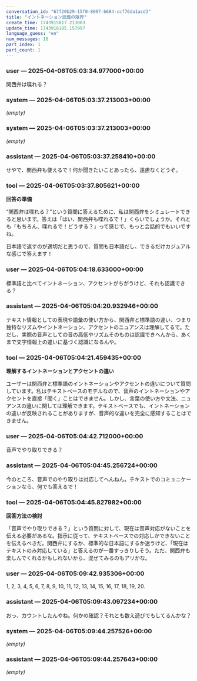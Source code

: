 ```yaml
---
conversation_id: "67f20b29-15f0-8007-b684-ccf76da1acd3"
title: "イントネーション認識の限界"
create_time: 1743915817.213003
update_time: 1743916185.157997
language_guess: "en"
num_messages: 16
part_index: 1
part_count: 1
---
```


### user — 2025-04-06T05:03:34.977000+00:00

関西弁は喋れる？

### system — 2025-04-06T05:03:37.213003+00:00

_(empty)_

### system — 2025-04-06T05:03:37.213003+00:00

_(empty)_

### assistant — 2025-04-06T05:03:37.258410+00:00

せやで、関西弁も使えるで！何か聞きたいことあったら、遠慮なくどうぞ。

### tool — 2025-04-06T05:03:37.805621+00:00

**回答の準備**

“関西弁は喋れる？”という質問に答えるために、私は関西弁をシミュレートできると思います。答えは「はい、関西弁も喋れるで！」くらいでしょうか。それとも「もちろん、喋れるで！どうする？」って感じで、もっと会話的でもいいですね。

日本語で返すのが適切だと思うので、質問も日本語だし、できるだけカジュアルな感じで答えます！

### user — 2025-04-06T05:04:18.633000+00:00

標準語と比べてイントネーション、アクセントがちがうけど、それも認識できる？

### assistant — 2025-04-06T05:04:20.932946+00:00

テキスト情報としての表現や語彙の使い方から、関西弁と標準語の違い、つまり独特なリズムやイントネーション、アクセントのニュアンスは理解してるで。ただし、実際の音声としての音の高低やリズムそのものは認識できへんから、あくまで文字情報上の違いに基づく認識になるんや。

### tool — 2025-04-06T05:04:21.459435+00:00

**理解するイントネーションとアクセントの違い**

ユーザーは関西弁と標準語のイントネーションやアクセントの違いについて質問しています。私はテキストベースのモデルなので、音声のイントネーションやアクセントを直接「聞く」ことはできません。しかし、言葉の使い方や文法、ニュアンスの違いに関しては理解できます。テキストベースでも、イントネーションの違いが反映されることがありますが、音声的な違いを完全に感知することはできません。

### user — 2025-04-06T05:04:42.712000+00:00

音声でやり取りできる？

### assistant — 2025-04-06T05:04:45.256724+00:00

今のところ、音声でのやり取りは対応してへんねん。テキストでのコミュニケーションなら、何でも答えるで！

### tool — 2025-04-06T05:04:45.827982+00:00

**回答方法の検討**

「音声でやり取りできる？」という質問に対して、現在は音声対応がないことを伝える必要があるな。指示に従って、テキストベースでの対応しかできないことを伝えるべきだ。関西弁にするか、標準的な日本語にするか迷うけど、「現在はテキストのみ対応している」と答えるのが一番すっきりしそう。ただ、関西弁も楽しんでくれるかもしれないから、混ぜてみるのもアリかな。

### user — 2025-04-06T05:09:42.935306+00:00

1, 2, 3, 4, 5, 6, 7, 8, 9, 10, 11, 12, 13, 14, 15, 16, 17, 18, 19, 20.

### assistant — 2025-04-06T05:09:43.097234+00:00

おっ、カウントしたんやね。何かの確認？それとも数え遊びでもしてるんかな？

### system — 2025-04-06T05:09:44.257526+00:00

_(empty)_

### assistant — 2025-04-06T05:09:44.257643+00:00

_(empty)_
